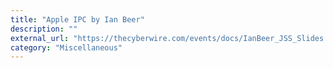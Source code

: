 ```yaml
---
title: "Apple IPC by Ian Beer"
description: ""
external_url: "https://thecyberwire.com/events/docs/IanBeer_JSS_Slides.pdf"
category: "Miscellaneous"
---
```


